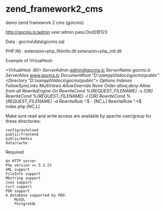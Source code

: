 # zend_framework2_cms
demo zend framework 2 cms (gotcms)


http://gocms.lc/admin
user:admin
pass:Osd2@123

Data : gocms\data\gocms.sql

PHP.INI :
extension=php_fileinfo.dll 
extension=php_intl.dll


Example of VirtualHost:

<VirtualHost *:80>
    ServerAdmin admin@gocms.lc
    ServerName gocms.lc
    ServerAlias www.gocms.lc
    DocumentRoot "D:\xampp\htdocs\gocms\public"
    <Directory "D:\xampp\htdocs\gocms\public">
        Options Indexes FollowSymLinks MultiViews
        AllowOverride None
        Order allow,deny
        Allow from all
        RewriteEngine On
        RewriteCond %{REQUEST_FILENAME} -s [OR]
        RewriteCond %{REQUEST_FILENAME} -l [OR]
        RewriteCond %{REQUEST_FILENAME} -d
        RewriteRule ^.*$ - [NC,L]
        RewriteRule ^.*$ index.php [NC,L]
    </Directory>
</VirtualHost>

Make sure read and write access are available by apache user/group for these directories:

    config/autoload
    public/frontend
    public/media
    data/cache

Required

    An HTTP server
    Php version >= 5.3.23
    XML support
    FileInfo support
    Mbstring support
    Json support
    Curl support
    PDO support
    A database supported by PDO.
        MySQL
        PostgreSQL


